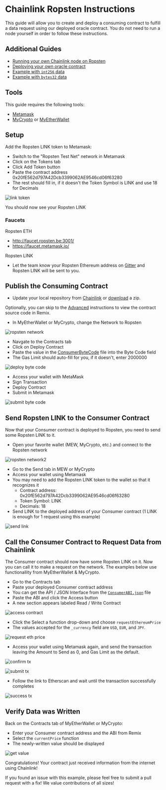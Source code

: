 # Chainlink Ropsten Instructions

This guide will allow you to create and deploy a consuming contract to fulfill a data request using our deployed oracle contract. You do not need to run a node yourself in order to follow these instructions.

## Additional Guides

- [Running your own Chainlink node on Ropsten](./RopstenNode.md)
- [Deploying your own oracle contract](./OracleContract)
- [Example with `int256` data](./AdvancedDeploy.md#consumerint256-contract)
- [Example with `bytes32` data](./AdvancedDeploy.md#consumerbytes32-contract)

## Tools

This guide requires the following tools:

- [Metamask](https://metamask.io/)
- [MyCrypto](https://mycrypto.com) or [MyEtherWallet](https://www.myetherwallet.com/)

## Setup

Add the Ropsten LINK token to Metamask:

- Switch to the "Ropsten Test Net" network in Metamask
- Click on the Tokens tab
- Click Add Token button
- Paste the contract address 0x20fE562d797A42Dcb3399062AE9546cd06f63280
- The rest should fill in, if it doesn't the Token Symbol is LINK and use 18 for Decimals

![link token](./images/07-20-42.png)

You should now see your Ropsten LINK

### Faucets

Ropsten ETH
- http://faucet.ropsten.be:3001/
- https://faucet.metamask.io/

Ropsten LINK
- Let the team know your Ropsten Ethereum address on [Gitter](https://gitter.im/smartcontractkit-chainlink/Lobby) and Ropsten LINK will be sent to you.

## Publish the Consuming Contract

- Update your local repository from [Chainlink](https://github.com/smartcontractkit/chainlink) or [download](https://github.com/smartcontractkit/chainlink/archive/master.zip) a zip.

Optionally, you can skip to the [Advanced](./AdvancedDeploy.md#consumeruint256-contract) instructions to view the contract source code in Remix.

- In MyEtherWallet or MyCrypto, change the Network to Ropsten

![ropsten network](./images/15-26-30.png)

- Navgate to the Contracts tab
- Click on Deploy Contract
- Paste the value in the [ConsumerByteCode](./ConsumerByteCode) file into the Byte Code field
- The Gas Limit should auto-fill for you, if it doesn't, enter 2000000

![deploy byte code](./images/14-51-25.png)

- Access your wallet with MetaMask
- Sign Transaction
- Deploy Contract
- Submit in Metamask

![submit byte code](./images/14-59-09.png)

## Send Ropsten LINK to the Consumer Contract

Now that your Consumer contract is deployed to Ropsten, you need to send some Ropsten LINK to it.

- Open your favorite wallet (MEW, MyCrypto, etc.) and connect to the Ropsten network

![ropsten network2](./images/15-26-30.png)

- Go to the Send tab in MEW or MyCrypto
- Access your wallet using Metamask
- You may need to add the Ropsten LINK token to the wallet so that it recognizes it
  - Contract address: 0x20fE562d797A42Dcb3399062AE9546cd06f63280
  - Token Symbol: LINK
  - Decimals: 18
- Send LINK to the deployed address of your Consumer contract (1 LINK is enough for 1 request using this example)

![send link](./images/07-27-10.png)

## Call the Consumer Contract to Request Data from Chainlink

The Consumer contract should now have some Ropsten LINK on it. Now you can call it to make a request on the network. The examples below use functionallity from MyEtherWallet & MyCrypto.

- Go to the Contracts tab
- Paste your deployed Consumer contract address
- You can get the API / JSON Interface from the [`ConsumerABI.json`](./ConsumerABI.json) file
- Paste the ABI and click the Access button
- A new section appears labeled Read / Write Contract

![access contract](./images/07-30-30.png)

- Click the Select a function drop-down and choose `requestEthereumPrice`
- The values accepted for the `_currency` field are `USD`, `EUR`, and `JPY`.

![request eth price](./images/07-30-57.png)

- Access your wallet using Metamask again, and send the transaction leaving the Amount to Send as 0, and Gas Limit as the default.

![confirm tx](./images/07-32-22.png)

![submit tx](./images/07-32-45.png)

- Follow the link to Etherscan and wait until the transaction successfully completes

![success tx](./images/07-35-07.png)

## Verify Data was Written

Back on the Contracts tab of MyEtherWallet or MyCrypto:

- Enter your Consumer contract address and the ABI from Remix
- Select the `currentPrice` function
- The newly-written value should be displayed

![get value](./images/07-36-16.png)

Congratulations! Your contract just received information from the internet using Chainlink!

If you found an issue with this example, please feel free to submit a pull request with a fix! We value contributions of all sizes!
